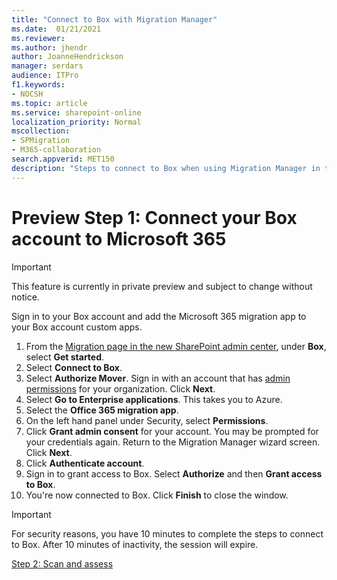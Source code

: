 ```yaml
---
title: "Connect to Box with Migration Manager"
ms.date:  01/21/2021
ms.reviewer: 
ms.author: jhendr
author: JoanneHendrickson
manager: serdars
audience: ITPro
f1.keywords:
- NOCSH
ms.topic: article
ms.service: sharepoint-online
localization_priority: Normal
mscollection:
- SPMigration
- M365-collaboration
search.appverid: MET150
description: "Steps to connect to Box when using Migration Manager in the SharePoint Admin center."
---
```


# Preview Step 1:  Connect your Box account to Microsoft 365

>[!Important]
> This feature is currently in private preview and subject to change without notice.

Sign in to your Box account and add the Microsoft 365 migration app to your Box account custom apps. 

1. From the [Migration page in the new SharePoint admin center](https://admin.microsoft.com/sharepoint?page=migrationCenter&modern), under **Box**, select **Get started**.
2. Select **Connect to Box**. 
3. Select **Authorize Mover**. Sign in with an account that has [admin permissions](/sharepoint/sharepoint-admin-role) for your organization. Click **Next**.
4. Select **Go to Enterprise applications**. This takes you to Azure.
5. Select the **Office 365 migration app**.
6. On the left hand panel under Security, select **Permissions**.
7. Click **Grant admin consent** for your account. You may be prompted for your credentials again. Return to the Migration Manager wizard screen.  Click **Next**.
8. Click **Authenticate account**. 
9. Sign in to grant access to Box. Select **Authorize** and then **Grant access to Box**.
10. You're now connected to Box. Click **Finish** to close the window.

>[!Important]
>For security reasons, you have 10 minutes to complete the steps to connect to Box. After 10 minutes of inactivity, the session will expire.

[Step 2: Scan and assess](mm-box-step2-scan-assess.md)
